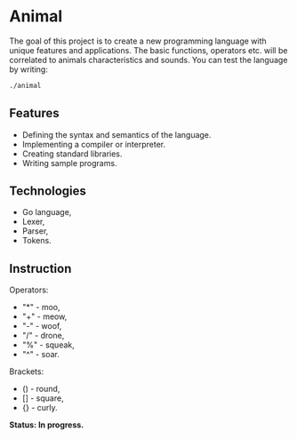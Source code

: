 # Animal

The goal of this project is to create a new programming language with unique features and applications. The basic functions, operators etc. will be correlated to animals characteristics and sounds.
You can test the language by writing:

```bash
./animal
```

## Features

* Defining the syntax and semantics of the language.
* Implementing a compiler or interpreter.
* Creating standard libraries.
* Writing sample programs.

## Technologies

* Go language,
* Lexer,
* Parser,
* Tokens.

## Instruction

Operators:

* "*" - moo,
* "+" - meow,
* "-" - woof,
* "/" - drone,
* "%" - squeak,
* "^" - soar.

Brackets:

* () - round,
* [] - square,
* {} - curly.

**Status: In progress.**

